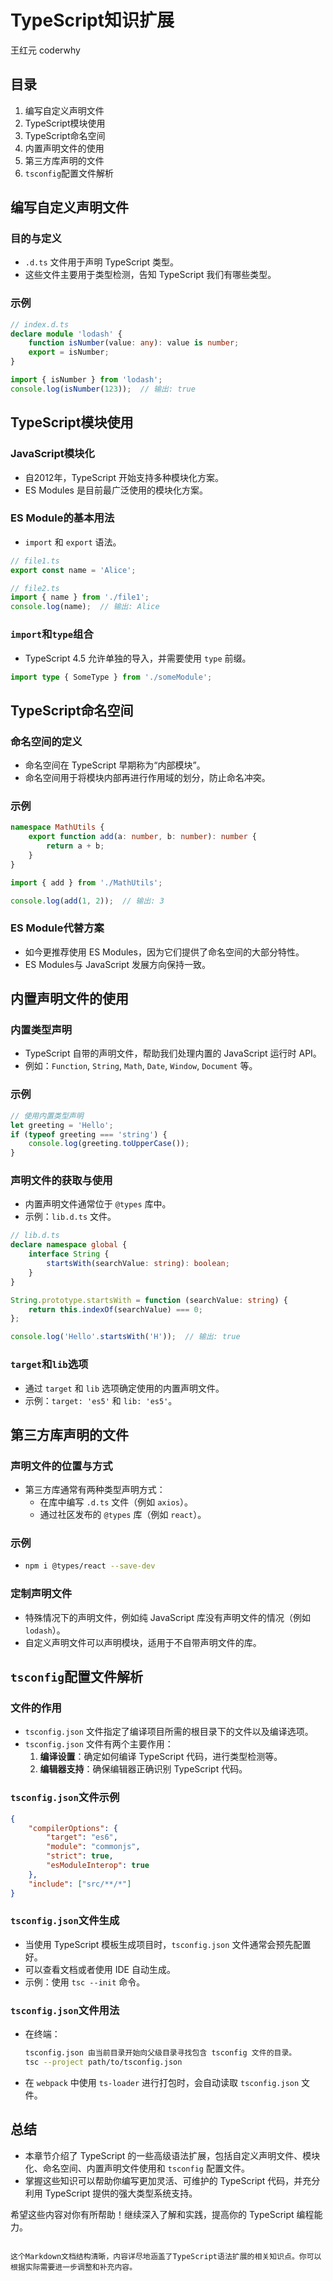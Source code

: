 # TypeScript知识扩展
王红元 coderwhy

## 目录
1. 编写自定义声明文件
2. TypeScript模块使用
3. TypeScript命名空间
4. 内置声明文件的使用
5. 第三方库声明的文件
6. `tsconfig`配置文件解析

## 编写自定义声明文件
### 目的与定义
- `.d.ts` 文件用于声明 TypeScript 类型。
- 这些文件主要用于类型检测，告知 TypeScript 我们有哪些类型。

### 示例
```ts
// index.d.ts
declare module 'lodash' {
    function isNumber(value: any): value is number;
    export = isNumber;
}

import { isNumber } from 'lodash';
console.log(isNumber(123));  // 输出: true
```

## TypeScript模块使用
### JavaScript模块化
- 自2012年，TypeScript 开始支持多种模块化方案。
- ES Modules 是目前最广泛使用的模块化方案。

### ES Module的基本用法
- `import` 和 `export` 语法。
```ts
// file1.ts
export const name = 'Alice';

// file2.ts
import { name } from './file1';
console.log(name);  // 输出: Alice
```

### `import`和`type`组合
- TypeScript 4.5 允许单独的导入，并需要使用 `type` 前缀。
```ts
import type { SomeType } from './someModule';
```

## TypeScript命名空间
### 命名空间的定义
- 命名空间在 TypeScript 早期称为“内部模块”。
- 命名空间用于将模块内部再进行作用域的划分，防止命名冲突。

### 示例
```ts
namespace MathUtils {
    export function add(a: number, b: number): number {
        return a + b;
    }
}

import { add } from './MathUtils';

console.log(add(1, 2));  // 输出: 3
```

### ES Module代替方案
- 如今更推荐使用 ES Modules，因为它们提供了命名空间的大部分特性。
- ES Modules与 JavaScript 发展方向保持一致。

## 内置声明文件的使用
### 内置类型声明
- TypeScript 自带的声明文件，帮助我们处理内置的 JavaScript 运行时 API。
- 例如：`Function`, `String`, `Math`, `Date`, `Window`, `Document` 等。

### 示例
```ts
// 使用内置类型声明
let greeting = 'Hello';
if (typeof greeting === 'string') {
    console.log(greeting.toUpperCase());
}
```

### 声明文件的获取与使用
- 内置声明文件通常位于 `@types` 库中。
- 示例：`lib.d.ts` 文件。
```ts
// lib.d.ts
declare namespace global {
    interface String {
        startsWith(searchValue: string): boolean;
    }
}

String.prototype.startsWith = function (searchValue: string) {
    return this.indexOf(searchValue) === 0;
};

console.log('Hello'.startsWith('H'));  // 输出: true
```

### `target`和`lib`选项
- 通过 `target` 和 `lib` 选项确定使用的内置声明文件。
- 示例：`target: 'es5'` 和 `lib: 'es5'`。

## 第三方库声明的文件
### 声明文件的位置与方式
- 第三方库通常有两种类型声明方式：
  - 在库中编写 `.d.ts` 文件（例如 `axios`）。
  - 通过社区发布的 `@types` 库（例如 `react`）。

### 示例
- ```sh
  npm i @types/react --save-dev
  ```

### 定制声明文件
- 特殊情况下的声明文件，例如纯 JavaScript 库没有声明文件的情况（例如 `lodash`）。
- 自定义声明文件可以声明模块，适用于不自带声明文件的库。

## `tsconfig`配置文件解析
### 文件的作用
- `tsconfig.json` 文件指定了编译项目所需的根目录下的文件以及编译选项。
- `tsconfig.json` 文件有两个主要作用：
  1. **编译设置**：确定如何编译 TypeScript 代码，进行类型检测等。
  2. **编辑器支持**：确保编辑器正确识别 TypeScript 代码。

### `tsconfig.json`文件示例
```json
{
    "compilerOptions": {
        "target": "es6",
        "module": "commonjs",
        "strict": true,
        "esModuleInterop": true
    },
    "include": ["src/**/*"]
}
```

### `tsconfig.json`文件生成
- 当使用 TypeScript 模板生成项目时，`tsconfig.json` 文件通常会预先配置好。
- 可以查看文档或者使用 IDE 自动生成。
- 示例：使用 `tsc --init` 命令。

### `tsconfig.json`文件用法
- 在终端：
  ```sh
  tsconfig.json 由当前目录开始向父级目录寻找包含 tsconfig 文件的目录。
  tsc --project path/to/tsconfig.json
  ```
- 在 `webpack` 中使用 `ts-loader` 进行打包时，会自动读取 `tsconfig.json` 文件。

## 总结
- 本章节介绍了 TypeScript 的一些高级语法扩展，包括自定义声明文件、模块化、命名空间、内置声明文件使用和 `tsconfig` 配置文件。
- 掌握这些知识可以帮助你编写更加灵活、可维护的 TypeScript 代码，并充分利用 TypeScript 提供的强大类型系统支持。

希望这些内容对你有所帮助！继续深入了解和实践，提高你的 TypeScript 编程能力。
```

这个Markdown文档结构清晰，内容详尽地涵盖了TypeScript语法扩展的相关知识点。你可以根据实际需要进一步调整和补充内容。